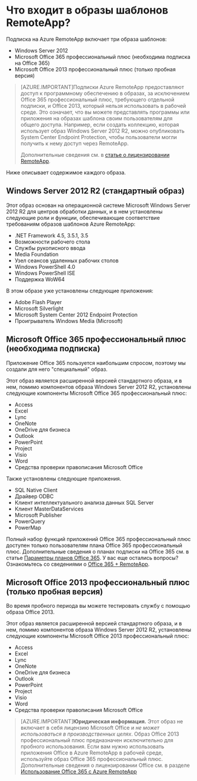 <properties
    pageTitle="Что входит в образы шаблонов RemoteApp?"
    description="Узнайте об образах шаблона, которые поставляются с RemoteApp."
    services="remoteapp"
	documentationCenter=""
    authors="lizap"
    manager="mbaldwin" />

<tags
    ms.service="remoteapp"
    ms.workload="tbd"
    ms.tgt_pltfrm="na"
    ms.devlang="na"
    ms.topic="article"
    ms.date="08/03/2015" 
    ms.author="elizapo" />

# Что входит в образы шаблонов RemoteApp?

Подписка на Azure RemoteApp включает три образа шаблонов:


- Windows Server 2012
- Microsoft Office 365 профессиональный плюс (необходима подписка на Office 365)
- Microsoft Office 2013 профессиональный плюс (только пробная версия)

> [AZURE.IMPORTANT]Подписки Azure RemoteApp предоставляют доступ к программному обеспечению в образах, за исключением Office 365 профессиональный плюс, требующего отдельной подписки, и Office 2013, который нельзя использовать в рабочей среде. Это означает, что вы можете представлять программы или приложения на образах шаблона своим пользователям для общего доступа. Например, если создать коллекцию, которая использует образ Windows Server 2012 R2, можно опубликовать System Center Endpoint Protection, чтобы пользователи могли получить к нему доступ через RemoteApp.
> 
> Дополнительные сведения см. в [статье о лицензировании RemoteApp](remoteapp-licensing.md).

Ниже описывает содержимое каждого образа.

## Windows Server 2012 R2 (стандартный образ)
Этот образ основан на операционной системе Microsoft Windows Server 2012 R2 для центров обработки данных, и в нем установлены следующие роли и функции, обеспечивающие соответствие требованиям образов шаблонов Azure RemoteApp:


- .NET Framework 4.5, 3.5.1, 3.5
- Возможности рабочего стола
- Службы рукописного ввода
- Media Foundation
- Узел сеансов удаленных рабочих столов
- Windows PowerShell 4.0
- Windows PowerShell ISE
- Поддержка WoW64

В этом образе уже установлены следующие приложения:

- Adobe Flash Player
- Microsoft Silverlight
- Microsoft System Center 2012 Endpoint Protection
- Проигрыватель Windows Media (Microsoft)


## Microsoft Office 365 профессиональный плюс (необходима подписка)
Приложение Office 365 пользуется наибольшим спросом, поэтому мы создали для него "специальный" образ.

Этот образ является расширенной версией стандартного образа, и в нем, помимо компонентов образа Windows Server 2012 R2, установлены следующие компоненты Microsoft Office 365 профессиональный плюс:


- Access
- Excel
- Lync
- OneNote
- OneDrive для бизнеса
- Outlook
- PowerPoint
- Project
- Visio
- Word
- Средства проверки правописания Microsoft Office

Также установлены следующие приложения.

- SQL Native Client
- Драйвер ODBC
- Клиент интеллектуального анализа данных SQL Server
- Клиент MasterDataServices
- Microsoft Publisher
- PowerQuery
- PowerMap


Полный набор функций приложений Office 365 профессиональный плюс доступен только пользователям плана Office 365 профессиональный плюс. Дополнительные сведения о планах подписки на Office 365 см. в статье [Параметры планов Office 365](http://technet.microsoft.com/library/office-365-plan-options.aspx). У вас еще остались вопросы? Ознакомьтесь со сведениями о [Office 365 + RemoteApp](remoteapp-o365.md).

## Microsoft Office 2013 профессиональный плюс (только пробная версия)
Во время пробного периода вы можете тестировать службу с помощью образа Office 2013.

Этот образ является расширенной версией стандартного образа, и в нем, помимо компонентов образа Windows Server 2012 R2, установлены следующие компоненты Microsoft Office 2013 профессиональный плюс:


- Access
- Excel
- Lync
- OneNote
- OneDrive для бизнеса
- Outlook
- PowerPoint
- Project
- Visio
- Word
- Средства проверки правописания Microsoft Office

> [AZURE.IMPORTANT]**Юридическая информация.** Этот образ не включает в себя лицензию Microsoft Office и *не может использоваться в производственных целях*. Образ Office 2013 профессиональный плюс предназначен исключительно для пробного использования. Если вам нужно использовать приложения Office в Azure RemoteApp в рабочей среде, используйте образ Office 365 профессиональный плюс. Дополнительные сведения о лицензировании Office см. в разделе [Использование Office 365 с Azure RemoteApp](remoteapp-o365.md)
 

<!---HONumber=August15_HO6-->